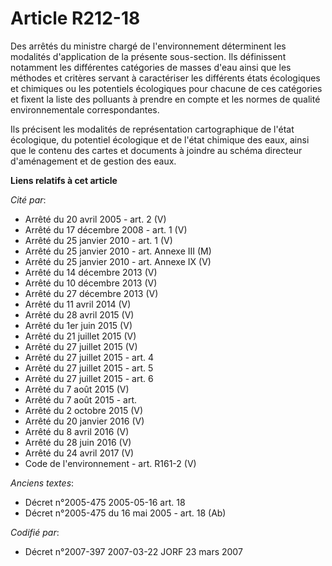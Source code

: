 # Article R212-18

Des arrêtés du ministre chargé de l'environnement déterminent les modalités d'application de la présente sous-section. Ils
définissent notamment les différentes catégories de masses d'eau ainsi que les méthodes et critères servant à caractériser
les différents états écologiques et chimiques ou les potentiels écologiques pour chacune de ces catégories et fixent la liste
des polluants à prendre en compte et les normes de qualité environnementale correspondantes.

Ils précisent les modalités de représentation cartographique de l'état écologique, du potentiel écologique et de l'état
chimique des eaux, ainsi que le contenu des cartes et documents à joindre au schéma directeur d'aménagement et de gestion des
eaux.

**Liens relatifs à cet article**

_Cité par_:

  - Arrêté du 20 avril 2005 - art. 2 (V)
  - Arrêté du 17 décembre 2008 - art. 1 (V)
  - Arrêté du 25 janvier 2010 - art. 1 (V)
  - Arrêté du 25 janvier 2010 - art. Annexe III (M)
  - Arrêté du 25 janvier 2010 - art. Annexe IX (V)
  - Arrêté du 14 décembre 2013 (V)
  - Arrêté du 10 décembre 2013 (V)
  - Arrêté du 27 décembre 2013 (V)
  - Arrêté du 11 avril 2014 (V)
  - Arrêté du 28 avril 2015 (V)
  - Arrêté du 1er juin 2015 (V)
  - Arrêté du 21 juillet 2015 (V)
  - Arrêté du 27 juillet 2015 (V)
  - Arrêté du 27 juillet 2015 - art. 4
  - Arrêté du 27 juillet 2015 - art. 5
  - Arrêté du 27 juillet 2015 - art. 6
  - Arrêté du 7 août 2015 (V)
  - Arrêté du 7 août 2015 - art.
  - Arrêté du 2 octobre 2015 (V)
  - Arrêté du 20 janvier 2016 (V)
  - Arrêté du 8 avril 2016 (V)
  - Arrêté du 28 juin 2016 (V)
  - Arrêté du 24 avril 2017 (V)
  - Code de l'environnement - art. R161-2 (V)

_Anciens textes_:

  - Décret n°2005-475 2005-05-16 art. 18
  - Décret n°2005-475 du 16 mai 2005 - art. 18 (Ab)

_Codifié par_:

  - Décret n°2007-397 2007-03-22 JORF 23 mars 2007
